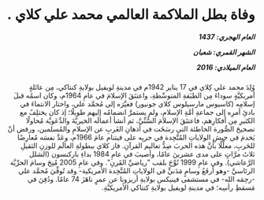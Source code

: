 <h1 dir="rtl">وفاة بطل الملاكمة العالمي محمد علي كلاي .</h1>

<h5 dir="rtl">العام الهجري:  1437

الشهر القمري: شعبان

العام الميلادي: 2016</h5>

<p dir="rtl">وُلِدَ محمد علي كِلاي في 17 يناير 1942م في مدينةِ لويفيل بولايةِ كنتاكي، مِن عائلةٍ أمريكيَّةٍ سوداءَ مِن الطبَقةِ المتوسِّطةِ، واعتنَقَ الإسلامَ في عامِ 1964م، وكان اسمُه قبلَ إسلامِه (كاسيوس مارسيلوس كلاي جونيور) فغيَّرَه إلى مُحمَّد علي، واختار الانتماءَ في بادئِ أمرِه إلى جماعةِ أمَّةِ الإسلامِ، ولم يستمرَّ انضمامُه إليهم طويلًا؛ إذ كان يختلِفُ مع الكثيرِ مِن أفكارِهم، فاعتنَقَ الإسلامَ السُّنِّيَّ، ثم أنشأ أعمالَه الخيريَّةَ والدَّعَويَّة مُحاولًا تصحيحَ الصُّورة الخاطئة التي رسَخَت في أذهانِ الغَربِ عن الإسلامِ والمُسلمين، ورفض أنْ يَخدمَ في جيشِ الولاياتِ المُتَّحِدة في حربِه على فيتنام عامَ 1966م، وعَدَّ نفسَه مُعارِضًا للحَربِ، معلِّلًا بأنَّ هذه الحربَ ضِدُّ تعاليم القرآنِ. فاز كلاي ببطولةِ العالَم للوزنِ الثقيلِ ثلاثَ مرَّاتٍ على مدى عشرينَ عامًا، وأصيبَ في عامِ 1984 بداءِ باركنسون (الشلل الرَّعاشي). وفي عامِ 1999 تُوِّجَ بلقب "رياضيِّ القَرنِ". وفي عامِ 2005 مُنِحَ وسامَ الحرِّيَّة الرئاسيَّ -وهو أرفَعُ وسامٍ مَدَنيٍّ في الولاياتِ المُتَّحِدة الأمريكية- وقد تُوفِّيَ مُحمَّد علي -رحِمَه الله- في مستشفى فينيكس بولايةِ أريزونا عن عمرٍ ناهَزَ 74 عامًا. ودُفِنَ في مَسقطِ رأسِه؛ في مدينةِ لويفيل بولايةِ كنتاكي الأمريكيَّةِ.</p></br>
